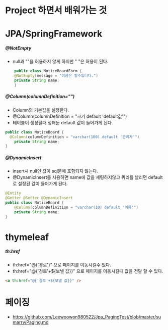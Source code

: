 # Project 하면서 배워가는 것

# JPA/SpringFramework
##### @NotEmpty
+ null과 ""을 허용하지 않게 하지만 " "은 허용이 된다.
````java
    public class NoticeBoardForm {
    @NotEmpty(message = "이름은 필수입니다.")
    private String name;
    }
````
##### @Column(columnDefinition="")
+ Column의 기본값을 설정한다.
+ @Column(columnDefinition = "크기 default 'default값'")
+ 테이블이 생성될때 정해둔 default 값이 들어가게 된다.
````java
public class NoticeBoard {
  @Column(columnDefinition = "varchar(100) default '관리자'")
    private String name;
}
````
##### @DynamicInsert
+ insert시 null인 값이 sql문에 포함되지 않는다.
+ @DynamicInsert를 사용하면 name에 값을 세팅하지않고 쿼리를 날리면 default로 설정된 값이 들어가게 된다.
````java
@Entity
@Getter @Setter @DynamicInsert
public class NoticeBoard {
    @Column(columnDefinition = "varchar(10) default '이름'")
    private String name;
}
````
# thymeleaf
##### th:href
+ th:href="@{'경로'}" 으로 페이지를 이동시킬수 있다.
+ th:href="@{'경로'+${보낼 값}}" 으로 페이지를 이동시킬때 값을 전달 할 수 있다.
````html
<a th:href="@{'경로'+${보낼 값}}" />
````

# 페이징
+ https://github.com/Leewoowon980522/Jpa_PagingTest/blob/master/sumarry/Paging.md